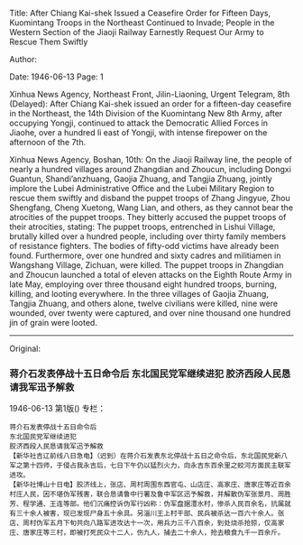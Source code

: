 Title: After Chiang Kai-shek Issued a Ceasefire Order for Fifteen Days, Kuomintang Troops in the Northeast Continued to Invade; People in the Western Section of the Jiaoji Railway Earnestly Request Our Army to Rescue Them Swiftly

Author:

Date: 1946-06-13
Page: 1

Xinhua News Agency, Northeast Front, Jilin-Liaoning, Urgent Telegram, 8th (Delayed): After Chiang Kai-shek issued an order for a fifteen-day ceasefire in the Northeast, the 14th Division of the Kuomintang New 8th Army, after occupying Yongji, continued to attack the Democratic Allied Forces in Jiaohe, over a hundred li east of Yongji, with intense firepower on the afternoon of the 7th.

Xinhua News Agency, Boshan, 10th: On the Jiaoji Railway line, the people of nearly a hundred villages around Zhangdian and Zhoucun, including Dongxi Guantun, Shandi’anzhuang, Gaojia Zhuang, and Tangjia Zhuang, jointly implore the Lubei Administrative Office and the Lubei Military Region to rescue them swiftly and disband the puppet troops of Zhang Jingyue, Zhou Shengfang, Cheng Xuetong, Wang Lian, and others, as they cannot bear the atrocities of the puppet troops. They bitterly accused the puppet troops of their atrocities, stating: The puppet troops, entrenched in Lishui Village, brutally killed over a hundred people, including over thirty family members of resistance fighters. The bodies of fifty-odd victims have already been found. Furthermore, over one hundred and sixty cadres and militiamen in Wangshang Village, Zichuan, were killed. The puppet troops in Zhangdian and Zhoucun launched a total of eleven attacks on the Eighth Route Army in late May, employing over three thousand eight hundred troops, burning, killing, and looting everywhere. In the three villages of Gaojia Zhuang, Tangjia Zhuang, and others alone, twelve civilians were killed, nine were wounded, over twenty were captured, and over nine thousand one hundred jin of grain were looted.



<hr /> 

Original: 


### 蒋介石发表停战十五日命令后  东北国民党军继续进犯  胶济西段人民恳请我军迅予解救

1946-06-13
第1版()
专栏：

    蒋介石发表停战十五日命令后
    东北国民党军继续进犯
    胶济西段人民恳请我军迅予解救
    【新华社吉辽前线八日急电】（迟到）在蒋介石发表东北停战十五日之命令后，东北国民党新八军之第十四师，于侵占我永吉后，七日下午仍以猛烈火力，向永吉东百余里之蛟河方面民主联军进攻。
    【新华社博山十日电】胶济线上，张店、周村周围东西官屯、山店庄、高家庄、唐家庄等近百余村庄人民，因不堪伪军残害，联合恳请鲁中行署及鲁中军区迅予解救，并解散伪军张景月、周胜芳、程学通、王连等部。他们沉痛控诉伪军行凶称：伪军盘据澧水村，惨杀人民百余名，抗属就有三十余人被害，现已发现尸身五十余具。另淄川王上村干部、民兵被杀达一百六十余人。张店、周村伪军五月下旬共向八路军进攻达十一次，用兵力三千八百余，到处烧杀抢掠，仅高家庄、唐家庄等三村，即被打死民众十二人，伤九人，捕去二十余人，抢去粮食九千一百余斤。
